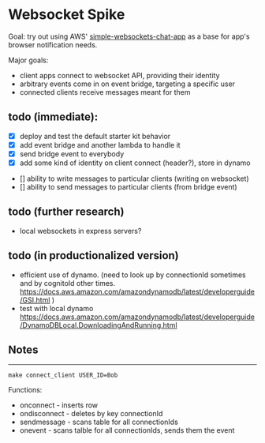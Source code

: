 # Websocket Spike

Goal: try out using AWS' [simple-websockets-chat-app](https://github.com/aws-samples/simple-websockets-chat-app) as a base for app's browser notification needs.

Major goals:

- client apps connect to websocket API, providing their identity
- arbitrary events come in on event bridge, targeting a specific user
- connected clients receive messages meant for them

## todo (immediate):

- [x] deploy and test the default starter kit behavior
- [x] add event bridge and another lambda to handle it
- [x] send bridge event to everybody
- [x] add some kind of identity on client connect (header?), store in dynamo
- [] ability to write messages to particular clients (writing on websocket)
- [] ability to send messages to particular clients (from bridge event)

## todo (further research)

- local websockets in express servers?

## todo (in productionalized version)

- efficient use of dynamo. (need to look up by connectionId sometimes and by cognitoId other times. https://docs.aws.amazon.com/amazondynamodb/latest/developerguide/GSI.html )
- test with local dynamo https://docs.aws.amazon.com/amazondynamodb/latest/developerguide/DynamoDBLocal.DownloadingAndRunning.html

## Notes

---

```
make connect_client USER_ID=Bob
```

Functions:

- onconnect - inserts row
- ondisconnect - deletes by key connectionId
- sendmessage - scans table for all connectionIds
- onevent - scans talble for all connectionIds, sends them the event
